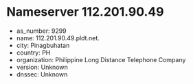 # Nameserver 112.201.90.49

* as_number: 9299
* name: 112.201.90.49.pldt.net.
* city: Pinagbuhatan
* country: PH
* organization: Philippine Long Distance Telephone Company
* version: Unknown
* dnssec: Unknown
